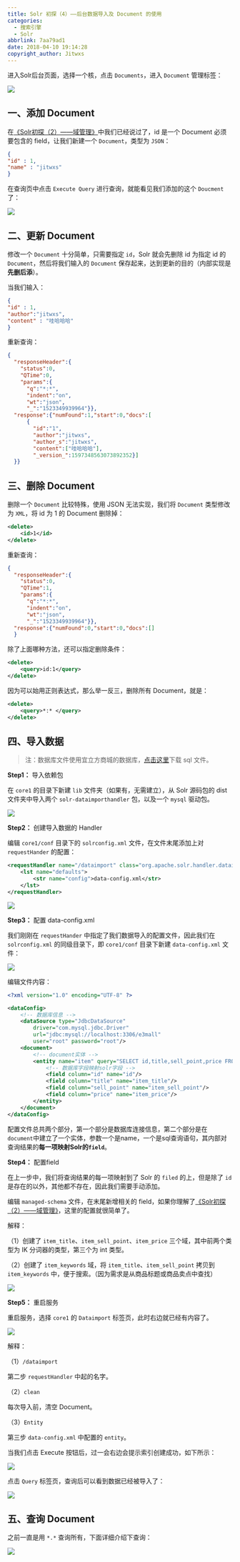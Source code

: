 ```yaml
---
title: Solr 初探（4）——后台数据导入及 Document 的使用
categories:
  - 搜索引擎
  - Solr
abbrlink: 7aa79ad1
date: 2018-04-10 19:14:28
copyright_author: Jitwxs
---
```


进入Solr后台页面，选择一个核，点击 `Documents`，进入 `Document` 管理标签：

![](https://cdn.jsdelivr.net/gh/jitwxs/cdn/blog/posts/201804/20180410164320462.png)

## 一、添加 Document

在[《Solr初探（2）——域管理》](/ea6efdc6.html)中我们已经说过了，id 是一个 Document 必须要包含的 field，让我们新建一个 `Document`，类型为 `JSON`：

```json
{
"id" : 1,
"name" : "jitwxs"
}
```

在查询页中点击 `Execute Query` 进行查询，就能看见我们添加的这个 `Doucment` 了：

![](https://cdn.jsdelivr.net/gh/jitwxs/cdn/blog/posts/201804/20180410164729758.png)

## 二、更新 Document

修改一个 `Document` 十分简单，只需要指定 `id`，Solr 就会先删除 id 为指定 id 的 `Document`，然后将我们输入的 `Document` 保存起来，达到更新的目的（内部实现是**先删后添**）。

当我们输入：

```json
{
"id" : 1,
"author":"jitwxs",
"content" : "哇哈哈哈"
}
```

重新查询：

```json
{
  "responseHeader":{
    "status":0,
    "QTime":0,
    "params":{
      "q":"*:*",
      "indent":"on",
      "wt":"json",
      "_":"1523349939964"}},
  "response":{"numFound":1,"start":0,"docs":[
      {
        "id":"1",
        "author":"jitwxs",
        "author_s":"jitwxs",
        "content":["哇哈哈哈"],
        "_version_":1597348563073892352}]
  }}
```

## 三、删除 Document

删除一个 `Document` 比较特殊，使用 JSON 无法实现，我们将 `Document` 类型修改为 `XML`，将 id 为 1 的 Document 删除掉：

```xml
<delete>
    <id>1</id>
</delete>
```

重新查询：

```json
{
  "responseHeader":{
    "status":0,
    "QTime":1,
    "params":{
      "q":"*:*",
      "indent":"on",
      "wt":"json",
      "_":"1523349939964"}},
  "response":{"numFound":0,"start":0,"docs":[]
  }
```

除了上面哪种方法，还可以指定删除条件：

```xml
<delete>
	<query>id:1</query>
</delete>
```

因为可以始用正则表达式，那么举一反三，删除所有 Document，就是：

```xml
<delete>
	<query>*:* </query>
</delete>
```

## 四、导入数据

>注：数据库文件使用宜立方商城的数据库，[点击这里](https://github.com/jitwxs/e3mall/blob/master/sql/e3mall.sql)下载 sql 文件。

**Step1：** 导入依赖包

在 `core1` 的目录下新建 `lib` 文件夹（如果有，无需建立），从 Solr 源码包的 dist 文件夹中导入两个 `solr-dataimporthandler` 包，以及一个 `mysql` 驱动包。

![](https://cdn.jsdelivr.net/gh/jitwxs/cdn/blog/posts/201804/20180410175217215.png)

**Step2：** 创建导入数据的 Handler

编辑 `core1/conf` 目录下的 `solrconfig.xml` 文件，在文件末尾添加上对 `requestHander` 的配置：

```xml
<requestHandler name="/dataimport" class="org.apache.solr.handler.dataimport.DataImportHandler">
	<lst name="defaults">
		<str name="config">data-config.xml</str>
	</lst>
</requestHandler>
```

![](https://cdn.jsdelivr.net/gh/jitwxs/cdn/blog/posts/201804/20180410182810703.png)

**Step3：** 配置 data-config.xml

我们刚刚在 `requestHander` 中指定了我们数据导入的配置文件，因此我们在 `solrconfig.xml` 的同级目录下，即 `core1/conf` 目录下新建 `data-config.xml` 文件：

![](https://cdn.jsdelivr.net/gh/jitwxs/cdn/blog/posts/201804/20180410183100909.png)

编辑文件内容：

```xml
<?xml version="1.0" encoding="UTF-8" ?>

<dataConfig>
	<!-- 数据库信息 -->
	<dataSource type="JdbcDataSource" 
		driver="com.mysql.jdbc.Driver" 
		url="jdbc:mysql://localhost:3306/e3mall" 
		user="root" password="root"/>
	<document>
		<!-- document实体 -->
		<entity name="item" query="SELECT id,title,sell_point,price FROM tb_item">
			<!-- 数据库字段映射solr字段 -->
			<field column="id" name="id"/>
			<field column="title" name="item_title"/>
			<field column="sell_point" name="item_sell_point"/>
			<field column="price" name="item_price"/>
		</entity>
	</document>
</dataConfig>
```

配置文件总共两个部分，第一个部分是数据库连接信息，第二个部分是在`document`中建立了一个实体，参数一个是name，一个是sql查询语句，其内部对查询结果的**每一项映射Solr的`field`**。

**Step4：** 配置field

在上一步中，我们将查询结果的每一项映射到了 Solr 的 `filed` 的上，但是除了 `id` 是存在的以外，其他都不存在，因此我们需要手动添加。

编辑 `managed-schema` 文件，在末尾新增相关的 field，如果你理解了[《Solr初探（2）——域管理》](/ea6efdc6,html)，这里的配置就很简单了。

解释：

（1）创建了 `item_title`、`item_sell_point`、`item_price` 三个域，其中前两个类型为 IK 分词器的类型，第三个为 int 类型。

（2）创建了 `item_keywords` 域，将 `item_title`、`item_sell_point` 拷贝到 `item_keywords` 中，便于搜索。（因为需求是从商品标题或商品卖点中查找）

![](https://cdn.jsdelivr.net/gh/jitwxs/cdn/blog/posts/201804/20180410183707457.png)

**Step5：** 重启服务

重启服务，选择 `core1` 的 `Dataimport` 标签页，此时右边就已经有内容了。

![](https://cdn.jsdelivr.net/gh/jitwxs/cdn/blog/posts/201804/20180410184041506.png)

解释：

（1）`/dataimport`

第二步 `requestHandler` 中起的名字。

（2）`clean`

每次导入前，清空 Document。

（3）`Entity`

第三步 `data-config.xml` 中配置的 `entity`。

当我们点击 Execute 按钮后，过一会右边会提示索引创建成功，如下所示：

![](https://cdn.jsdelivr.net/gh/jitwxs/cdn/blog/posts/201804/20180410184054353.png)

点击 `Query` 标签页，查询后可以看到数据已经被导入了：

![](https://cdn.jsdelivr.net/gh/jitwxs/cdn/blog/posts/201804/20180410184106342.png)

## 五、查询 Document

之前一直是用 `*.*` 查询所有，下面详细介绍下查询：

![](https://cdn.jsdelivr.net/gh/jitwxs/cdn/blog/posts/201804/20180410191304255.png)

